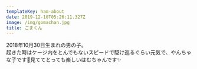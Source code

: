 ```yaml
---
templateKey: ham-about
date: 2019-12-10T05:26:11.327Z
image: /img/gomachan.jpg
title: ごまくん
---
```

2018年10月30日生まれの男の子。  
起きた時はケージ内をとんでもないスピードで駆け巡るぐらい元気で、やんちゃな子です🐹見ててとっても楽しいはむちゃんです✨

